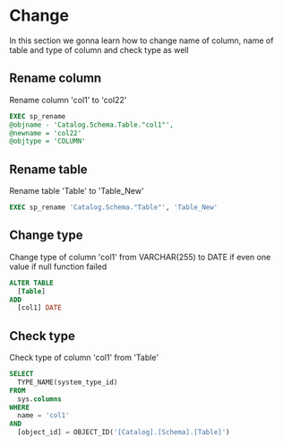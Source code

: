 # Change
In this section we gonna learn how to change name of column, name of table and type of column and check type as well

## Rename column
Rename column 'col1' to 'col22'
```sql
EXEC sp_rename
@objname - 'Catalog.Schema.Table."col1"',
@newname = 'col22'
@objtype = 'COLUMN'
```

## Rename table
Rename table 'Table' to 'Table_New'
```sql
EXEC sp_rename 'Catalog.Schema."Table"', 'Table_New'
```

## Change type
Change type of column 'col1' from VARCHAR(255) to DATE if even one value if null function failed
```sql
ALTER TABLE
  [Table]
ADD
  [col1] DATE
```

## Check type
Check type of column 'col1' from 'Table'
```sql
SELECT 
  TYPE_NAME(system_type_id)
FROM
  sys.columns
WHERE
  name = 'col1'
AND
  [object_id] = OBJECT_ID('[Catalog].[Schema].[Table]')
```
